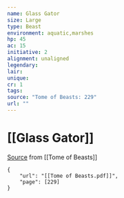 ```yaml
---
name: Glass Gator
size: Large
type: Beast
environment: aquatic,marshes
hp: 45
ac: 15
initiative: 2
alignment: unaligned
legendary: 
lair: 
unique: 
cr: 1
tags: 
source: "Tome of Beasts: 229"
url: ""
---
```

# [[Glass Gator]]

[Source](zotero://open-pdf/library/items/ULEQWHJM?page=229) from [[Tome of Beasts]]

```pdf
{
	"url": "[[Tome of Beasts.pdf]]",
	"page": [229]
}
```

